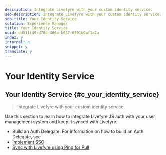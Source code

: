 ```yaml
---
description: Integrate Livefyre with your custom identity service.
seo-description: Integrate Livefyre with your custom identity service.
seo-title: Your Identity Service
solution: Experience Manager
title: Your Identity Service
uuid: dd511f49-d78d-406a-b647-0591b0af1a2a
index: y
internal: n
snippet: y
translate: y
---
```


# Your Identity Service

## Your Identity Service {#c_your_identity_service}
>Integrate Livefyre with your custom identity service.
<!-- t_your_identity_service.dita -->
Use this section to learn how to integrate Livefyre JS auth with your user management system and keep it synced with Livefyre.

* Build an Auth Delegate. For information on how to build an Auth Delegate, see[](c_building_an_auth_delegate.md#c_building_an_auth_delegate)
* [ Implement SSO](#c_implementing_sso)
* [ Sync with Livefyre using Ping for Pull](#t_sync_with_livefyre_using_ping_for_pull)
